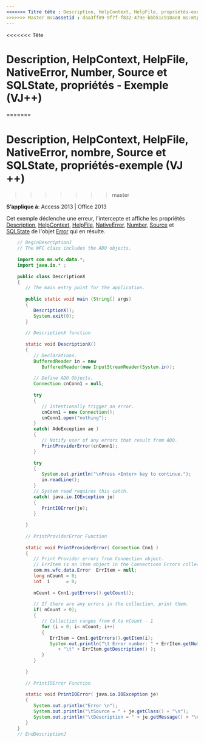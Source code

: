 ```yaml
---
<<<<<<< Titre tête : Description, HelpContext, HelpFile, propriétés-exemple (VJ ++) TOCTitle : Description, HelpContext, HelpFile, NativeError, nombre, Source et SQLState, propriétés-exemple (VJ ++) === titre : Description, HelpContext, HelpFile, propriétés-exemple (VJ ++) TOCTitle : Description, HelpContext, HelpFile, NativeError, nombre, Source et SQLState, propriétés-exemple (VJ ++)
>>>>>>> Master ms:assetid : daa3ff89-9f7f-f832-479e-bbb51c918ae8 ms:mtpsurl : https://msdn.microsoft.com/library/JJ250100(v=office.15) ms:contentKeyID : ms.date 48548085 : 18/09/2015 mtps_version : v=office.15
---
```


<<<<<<< Tête
# <a name="description-helpcontext-helpfile-nativeerror-number-source-and-sqlstate-properties-example-vj"></a>Description, HelpContext, HelpFile, NativeError, Number, Source et SQLState, propriétés - Exemple (VJ++)
=======
# <a name="description-helpcontext-helpfile-nativeerror-number-source-and-sqlstate-properties-example-vj"></a>Description, HelpContext, HelpFile, NativeError, nombre, Source et SQLState, propriétés-exemple (VJ ++)
>>>>>>> master


**S’applique à**: Access 2013 | Office 2013

Cet exemple déclenche une erreur, l'intercepte et affiche les propriétés [Description](description-property-ado.md), [HelpContext](helpcontext-helpfile-properties-ado.md), [HelpFile](helpcontext-helpfile-properties-ado.md), [NativeError](nativeerror-property-ado.md), [Number](number-property-ado.md), [Source](source-property-ado-error.md) et [SQLState](sqlstate-property-ado.md) de l'objet [Error](error-object-ado.md) qui en résulte.

```java
    // BeginDescriptionJ
    // The WFC class includes the ADO objects.
    
    import com.ms.wfc.data.*;
    import java.io.* ;
    
    public class DescriptionX
    {
       // The main entry point for the application.
    
       public static void main (String[] args)
       {
          DescriptionX();
          System.exit(0);
       }
    
       // DescriptionX function
    
       static void DescriptionX()
       {
          // Declarations.
          BufferedReader in = new 
             BufferedReader(new InputStreamReader(System.in));
    
          // Define ADO Objects.
          Connection cnConn1 = null;
    
          try
          {
             // Intentionally trigger an error.
             cnConn1 = new Connection();
             cnConn1.open("nothing");
          }
          catch( AdoException ae )
          {
             // Notify user of any errors that result from ADO.
             PrintProviderError(cnConn1);
          }
    
          try
          {
             System.out.println("\nPress <Enter> key to continue.");
             in.readLine();
          }
          // System read requires this catch.
          catch( java.io.IOException je)
          {
             PrintIOError(je);
          }
      
       }
    
       // PrintProviderError Function
    
       static void PrintProviderError( Connection Cnn1 )
       {
          // Print Provider errors from Connection object.
          // ErrItem is an item object in the Connections Errors collection.
          com.ms.wfc.data.Error  ErrItem = null;
          long nCount = 0;
          int  i      = 0;
    
          nCount = Cnn1.getErrors().getCount();
    
          // If there are any errors in the collection, print them.
          if( nCount > 0);
          {
             // Collection ranges from 0 to nCount - 1
             for (i = 0; i< nCount; i++)
             {
                ErrItem = Cnn1.getErrors().getItem(i);
                System.out.println("\t Error number: " + ErrItem.getNumber()
                   + "\t" + ErrItem.getDescription() );
             }
          }
    
       }
    
       // PrintIOError Function
    
       static void PrintIOError( java.io.IOException je)
       {
          System.out.println("Error \n");
          System.out.println("\tSource = " + je.getClass() + "\n");
          System.out.println("\tDescription = " + je.getMessage() + "\n");
       }
    }
    // EndDescriptionJ
```
